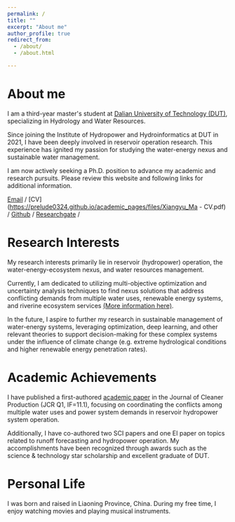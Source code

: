 ```yaml
---
permalink: /
title: ""
excerpt: "About me"
author_profile: true
redirect_from: 
  - /about/
  - /about.html

---
```


<h1>About me</h1>

I am a third-year master's student at [Dalian University of Technology (DUT)](https://en.dlut.edu.cn/), specializing in Hydrology and Water Resources. 

Since joining the Institute of Hydropower and Hydroinformatics at DUT in 2021, I have been deeply involved in reservoir operation research. This experience has ignited my passion for studying the water-energy nexus and sustainable water management. 

I am now actively seeking a Ph.D. position to advance my academic and research pursuits. Please review this website and following links for additional information.

[Email](mailto:mxy0324@mail.dlut.edu.cn) / [CV](https://prelude0324.github.io/academic_pages/files/Xiangyu_Ma - CV.pdf) / [Github](https://github.com/Prelude0324) / [Researchgate](https://www.researchgate.net/profile/Xiangyu-Ma-21) /



<h1>Research Interests</h1>

My research interests primarily lie in reservoir (hydropower) operation, the water-energy-ecosystem nexus, and water resources management. 

Currently, I am dedicated to utilizing multi-objective optimization and uncertainty analysis techniques to find nexus solutions that address conflicting demands from multiple water uses, renewable energy systems, and riverine ecosystem services [(More information here)](https://prelude0324.github.io/academic_pages/talks/2023-10-04-talk-4).

In the future, I aspire to further my research in sustainable management of water-energy systems, leveraging optimization, deep learning, and other relevant theories to support decision-making for these complex systems under the influence of climate change (e.g. extreme hydrological conditions and higher renewable energy penetration rates).



<h1>Academic Achievements</h1>

I have published a first-authored [academic paper](https://prelude0324.github.io/academic_pages/publication/2023-08-27-paper-title-number-1) in the Journal of Cleaner Production (JCR Q1, IF=11.1), focusing on coordinating the conflicts among multiple water uses and power system demands in reservoir hydropower system operation. 

Additionally, I have co-authored two SCI papers and one EI paper on topics related to runoff forecasting and hydropower operation. My accomplishments have been recognized through awards such as the science & technology star scholarship and excellent graduate of DUT.



<h1>Personal Life</h1>

I was born and raised in Liaoning Province, China. During my free time, I enjoy watching movies and playing musical instruments.
